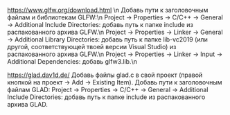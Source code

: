 https://www.glfw.org/download.html \n
Добавь пути к заголовочным файлам и библиотекам GLFW:\n
Project -> Properties -> C/C++ -> General -> Additional Include Directories: добавь путь к папке include из распакованного архива GLFW.\n
Project -> Properties -> Linker -> General -> Additional Library Directories: добавь путь к папке lib-vc2019 (или другой, соответствующей твоей версии Visual Studio) из распакованного архива GLFW.\n
Project -> Properties -> Linker -> Input -> Additional Dependencies: добавь glfw3.lib.\n

https://glad.dav1d.de/
Добавь файлы glad.c в свой проект (правой кнопкой на проект -> Add -> Existing Item).
Добавь пути к заголовочным файлам GLAD:
Project -> Properties -> C/C++ -> General -> Additional Include Directories: добавь путь к папке include из распакованного архива GLAD.
